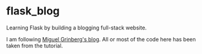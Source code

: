 # flask_blog
Learning Flask by building a blogging full-stack website.

I am following 
[Miguel Grinberg's blog](https://blog.miguelgrinberg.com/post/the-flask-mega-tutorial-part-v-user-logins). 
All or most of the code here has been taken from the tutorial. 
